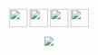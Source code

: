 <p align="center" >
<img height="32" width="32" src="https://res.cloudinary.com/dkfobbwsu/image/upload/v1597534392/graphql.svg" />
  <img height="32" width="32" src="https://res.cloudinary.com/dkfobbwsu/image/upload/v1597534460/react.svg" />
    <img height="32" width="32" src="https://res.cloudinary.com/dkfobbwsu/image/upload/v1597534532/node-dot-js.svg" />
    <img height="32" width="32" src="https://res.cloudinary.com/dkfobbwsu/image/upload/v1597534606/typescript.svg" />
  
 
  </p>
<p align="center">
<img src="https://spotify-github-profile.vercel.app/api/view?uid=kodoku2&cover_image=true" />
</p>
